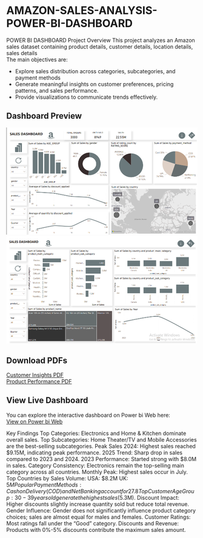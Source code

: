 # AMAZON-SALES-ANALYSIS-POWER-BI-DASHBOARD
POWER BI DASHBOARD
Project Overview
This project analyzes an Amazon sales dataset containing product details, customer details, location details, sales details  
The main objectives are:  

- Explore sales distribution across categories, subcategories, and payment methods 
-  Generate meaningful insights on customer preferences, pricing patterns, and sales performance.
- Provide visualizations to communicate trends effectively. 
## Dashboard Preview
![Customer Insights](Amazon_Sales_Analysis_Part1_Customer_Insights.png)
![Product Performance](Amazon_Sales_Analysis_Part2_Product_Performance.png)

## Download PDFs
[Customer Insights PDF](Amazon_Sales_Analysis_Part1_Customer_Insights.pdf)  
[Product Performance PDF](Amazon_Sales_Analysis_Part2_Product_Performance.pdf)

## View Live Dashboard
You can explore the interactive dashboard on Power bi Web here:  
[View on Power bi Web](https://app.powerbi.com/view?r=eyJrIjoiMzgwNmM3Y2YtYjYxNS00ZDMwLThhNTQtZmVlNWFlMzY5NTRlIiwidCI6IjBhOWI3YWFkLTc0MDEtNDdlYi04OTUwLTU2NTk3NDQwMzViOSJ9)


Key Findings
Top Categories: Electronics and Home & Kitchen dominate overall sales.
Top Subcategories: Home Theater/TV and Mobile Accessories are the best-selling subcategories.
Peak Sales 2024: Highest sales reached $9.15M, indicating peak performance.
2025 Trend: Sharp drop in sales compared to 2023 and 2024.
2023 Performance: Started strong with $8.0M in sales.
Category Consistency: Electronics remain the top-selling main category across all countries.
Monthly Peak: Highest sales occur in July.
Top Countries by Sales Volume:
  USA: $8.2M
  UK: $5M
Popular Payment Methods: Cash on Delivery (COD) and Net Banking account for 27.8% of transactions.
Top Customer Age Group: 30-39 years old generate the highest sales ($5.3M).
Discount Impact: Higher discounts slightly increase quantity sold but reduce total revenue.
Gender Influence: Gender does not significantly influence product category choices; sales are almost equal for males and females.
Customer Ratings: Most ratings fall under the “Good” category.
Discounts and Revenue: Products with 0%-5% discounts contribute the maximum sales amount.
